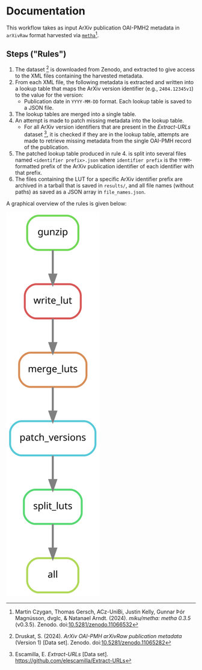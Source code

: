 <!--
SPDX-FileCopyrightText: 2024 German Aerospace Center (DLR)
SPDX-FileContributor: Stephan Druskat <stephan.druskat@dlr.de>

SPDX-License-Identifier: CC0-1.0
-->

# Documentation

This workflow takes as input ArXiv publication OAI-PMH2 metadata in `arXivRaw` format harvested via 
[`metha`](https://github.com/miku/metha)[^1].

## Steps ("Rules")

1. The dataset [^2] is downloaded from Zenodo, and extracted to give access to the XML files containing 
the harvested metadata.
2. From each XML file, the following metadata is extracted and written into a lookup table that maps
the ArXiv version identifier (e.g., `2404.12345v1`) to the value for the version:
    - Publication date in `YYYY-MM-DD` format.
Each lookup table is saved to a JSON file.
3. The lookup tables are merged into a single table.
4. An attempt is made to patch missing metadata into the lookup table.
    - For all ArXiv version identifiers that are present in the *Extract-URLs* dataset [^3], it is checked if they are 
      in the lookup table, attempts are made to retrieve missing metadata from the single OAI-PMH record of
      the publication.
5. The patched lookup table produced in rule 4. is split into several files named `<identifier prefix>.json` where
`identifier prefix` is the `YYMM`-formatted prefix of the ArXiv publication identifier of each identifier with that 
prefix.
6. The files containing the LUT for a specific ArXiv identifier prefix are archived in a tarball that is saved in
`results/`, and all file names (without paths) as saved as a JSON array in `file_names.json`.

A graphical overview  of the rules is given below:

![Rulegraph of the rules described above, generated via `snakemake --rulegraph | dot -Tsvg > rulegraph.svg` run in the repository root.](../rulegraph.svg)

[^1]: Martin Czygan, Thomas Gersch, ACz-UniBi, Justin Kelly, Gunnar Þór Magnússon, dvglc, & Natanael Arndt. (2024). _miku/metha: metha 0.3.5_ (v0.3.5). Zenodo. doi:[10.5281/zenodo.11066532](https://doi.org/10.5281/zenodo.11066532)
[^2]: Druskat, S. (2024). _ArXiv OAI-PMH arXivRaw publication metadata_ (Version 1) [Data set]. Zenodo. doi:[10.5281/zenodo.11065282](https://doi.org/10.5281/zenodo.11065282)
[^3]: Escamilla, E. _Extract-URLs_ [Data set]. <https://github.com/elescamilla/Extract-URLs>